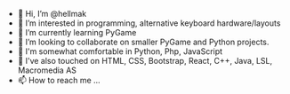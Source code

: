 - 👋 Hi, I’m @hellmak
- 👀 I’m interested in programming, alternative keyboard hardware/layouts
- 🌱 I’m currently learning PyGame
- 💞️ I’m looking to collaborate on smaller PyGame and Python projects.
- 💞️ I'm somewhat comfortable in Python, Php, JavaScript
- 💞️ I've also touched on HTML, CSS, Bootstrap, React, C++, Java, LSL, Macromedia AS
- 📫 How to reach me ...

<!---
hellmak/hellmak is a ✨ special ✨ repository because its `README.md` (this file) appears on your GitHub profile.
You can click the Preview link to take a look at your changes.
--->
